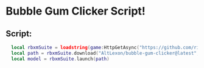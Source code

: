 # Bubble Gum Clicker Script!

## Script:

```lua
  local rbxmSuite = loadstring(game:HttpGetAsync("https://github.com/richie0866/  rbxm-suite/releases/latest/download/rbxm-suite.lua"))()
  local path = rbxmSuite.download("AltLexon/bubble-gum-clicker@latest",   "Project.rbxm")
  local model = rbxmSuite.launch(path)
```